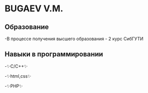 # BUGAEV V.M.



## Образование 

-В процессе получения высшего образования - 2 курс СибГУТИ



## Навыки в программировании

 -✨C/C++✨

 -✨html,css✨
 
 -✨PHP✨

